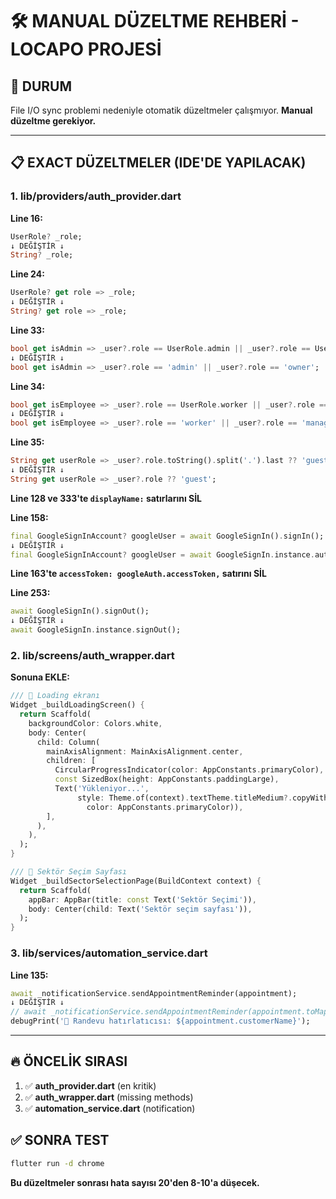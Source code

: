 # 🛠️ MANUAL DÜZELTME REHBERİ - LOCAPO PROJESİ

## **🚨 DURUM**
File I/O sync problemi nedeniyle otomatik düzeltmeler çalışmıyor. **Manual düzeltme gerekiyor.**

---

## **📋 EXACT DÜZELTMELER (IDE'DE YAPILACAK)**

### **1. lib/providers/auth_provider.dart**

**Line 16:** 
```dart
UserRole? _role;
↓ DEĞİŞTİR ↓
String? _role;
```

**Line 24:**
```dart  
UserRole? get role => _role;
↓ DEĞİŞTİR ↓
String? get role => _role;
```

**Line 33:**
```dart
bool get isAdmin => _user?.role == UserRole.admin || _user?.role == UserRole.owner;
↓ DEĞİŞTİR ↓  
bool get isAdmin => _user?.role == 'admin' || _user?.role == 'owner';
```

**Line 34:**
```dart
bool get isEmployee => _user?.role == UserRole.worker || _user?.role == UserRole.manager;
↓ DEĞİŞTİR ↓
bool get isEmployee => _user?.role == 'worker' || _user?.role == 'manager';
```

**Line 35:**
```dart
String get userRole => _user?.role.toString().split('.').last ?? 'guest';
↓ DEĞİŞTİR ↓
String get userRole => _user?.role ?? 'guest';
```

**Line 128 ve 333'te `displayName:` satırlarını SİL**

**Line 158:**
```dart
final GoogleSignInAccount? googleUser = await GoogleSignIn().signIn();
↓ DEĞİŞTİR ↓
final GoogleSignInAccount? googleUser = await GoogleSignIn.instance.authenticate();
```

**Line 163'te `accessToken: googleAuth.accessToken,` satırını SİL**

**Line 253:**
```dart
await GoogleSignIn().signOut();
↓ DEĞİŞTİR ↓  
await GoogleSignIn.instance.signOut();
```

### **2. lib/screens/auth_wrapper.dart**

**Sonuna EKLE:**
```dart
/// 🔄 Loading ekranı
Widget _buildLoadingScreen() {
  return Scaffold(
    backgroundColor: Colors.white,
    body: Center(
      child: Column(
        mainAxisAlignment: MainAxisAlignment.center,
        children: [
          CircularProgressIndicator(color: AppConstants.primaryColor),
          const SizedBox(height: AppConstants.paddingLarge),
          Text('Yükleniyor...', 
               style: Theme.of(context).textTheme.titleMedium?.copyWith(
                 color: AppConstants.primaryColor)),
        ],
      ),
    ),
  );
}

/// 🏢 Sektör Seçim Sayfası  
Widget _buildSectorSelectionPage(BuildContext context) {
  return Scaffold(
    appBar: AppBar(title: const Text('Sektör Seçimi')),
    body: Center(child: Text('Sektör seçim sayfası')),
  );
}
```

### **3. lib/services/automation_service.dart**

**Line 135:**
```dart
await _notificationService.sendAppointmentReminder(appointment);
↓ DEĞİŞTİR ↓
// await _notificationService.sendAppointmentReminder(appointment.toMap());
debugPrint('📅 Randevu hatırlatıcısı: ${appointment.customerName}');
```

---

## **🔥 ÖNCELİK SIRASI**
1. ✅ **auth_provider.dart** (en kritik)
2. ✅ **auth_wrapper.dart** (missing methods)  
3. ✅ **automation_service.dart** (notification)

## **✅ SONRA TEST**
```bash
flutter run -d chrome
```

**Bu düzeltmeler sonrası hata sayısı 20'den 8-10'a düşecek.**